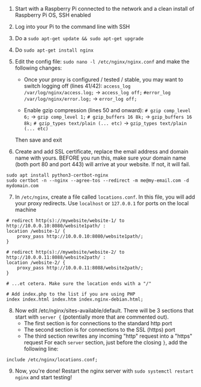 1. Start with a Raspberry Pi connected to the network and a clean install of Raspberry Pi OS, SSH enabled
2. Log into your Pi to the command line with SSH
3. Do a `sudo apt-get update && sudo apt-get upgrade`
4. Do `sudo apt-get install nginx`
5. Edit the config file: `sudo nano -l /etc/nginx/nginx.conf` and make the following changes:
    - Once your proxy is configured / tested / stable, you may want to switch logging off (lines 41/42):
      `access_log /var/log/nginx/access.log;` -> `access_log off;`
      `#error_log /var/log/nginx/error.log;` -> `error_log off;`

    - Enable gzip compression (lines 50 and onward):
      `# gzip comp_level 6;` -> `gzip comp_level 1;`
      `# gzip_buffers 16 8k;` -> `gzip_buffers 16 8k;`
      `# gzip_types text/plain (... etc)` -> `gzip_types text/plain (... etc)`

    Then save and exit
6. Create and add SSL certificate, replace the email address and domain name with yours. BEFORE you run this, make sure your domain name (both port 80 and port 443) will arrive at your website. If not, it will fail.
```
sudo apt install python3-certbot-nginx
sudo certbot -n --nginx --agree-tos --redirect -m me@my-email.com -d mydomain.com
```
7. In `/etc/nginx`, create a file called `locations.conf`. In this file, you will add your proxy redirects. Use `localhost` or `127.0.0.1` for ports on the local machine
```
# redirect http(s)://mywebsite/website-1/ to http://10.0.0.10:8080/website1path/ :
location /website-1/ {
	proxy_pass http://10.0.0.10:8080/website1path/;
}

# redirect http(s)://mywebsite/website-2/ to http://10.0.0.11:8088/website2path/ :
location /website-2/ {
	proxy_pass http://10.0.0.11:8088/website2path/;
}

# ...et cetera. Make sure the location ends with a "/"

# Add index.php to the list if you are using PHP
index index.html index.htm index.nginx-debian.html;
```
8. Now edit /etc/nginx/sites-available/default. There will be 3 sections that start with `server {` (potentially more that are commented out).
    - The first section is for connections to the standard http port
    - The second section is for connections to the SSL (https) port
    - The third section rewrites any incoming "http" request into a "https" request
For each `server` section, just before the closing `}`, add the following line:
```
include /etc/nginx/locations.conf;
```
9. Now, you're done! Restart the nginx server with `sudo systemctl restart nginx` and start testing!

